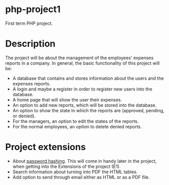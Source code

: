 # php-project1
First term PHP project.

# Description
The project will be about the management of the employees' expenses reports in a company. In general, the basic functionality of this project will be:
- A database that contains and stores information about the users and the expenses reports.
- A login and maybe a register in order to register new users into the database.
- A home page that will show the user their expenses.
- An option to add new reports, which will be stored into the database.
- An option to show the state in which the reports are (approved, pending, or denied).
- For the managers, an option to edit the states of the reports.
- For the normal employees, an option to delete denied reports.

# Project extensions
- About <a href="https://blog.sqlauthority.com/2023/10/20/sql-server-best-practices-for-securely-storing-passwords/#:~:text=Database%20Password%20Hashing%20in%20SQL%20Server&text=INSERT%20INTO%20Users(username%2C%20password_hash,being%20stored%20in%20the%20database.">password hashing</a>. This will come in handy later in the project, when getting into the Extensions of the project (E1).
- Search information about turning into PDF the HTML tables.
- Add option to send through email either as HTML or as a PDF file.